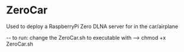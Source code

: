 # ZeroCar
Used to deploy a RaspberryPi Zero DLNA server for in the car/airplane

-- to run:
    change the ZeroCar.sh to executable with --> chmod +x ZeroCar.sh
